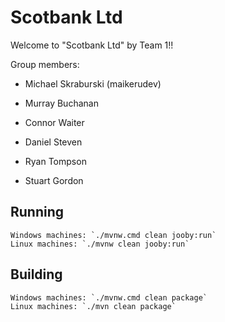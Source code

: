# Scotbank Ltd

Welcome to "Scotbank Ltd" by Team 1!!

Group members:

- Michael Skraburski (maikerudev)

- Murray Buchanan

- Connor Waiter

- Daniel Steven

- Ryan Tompson

- Stuart Gordon

## Running

    Windows machines: `./mvnw.cmd clean jooby:run`
    Linux machines: `./mvnw clean jooby:run`

## Building

    Windows machines: `./mvnw.cmd clean package`
    Linux machines: `./mvn clean package`

